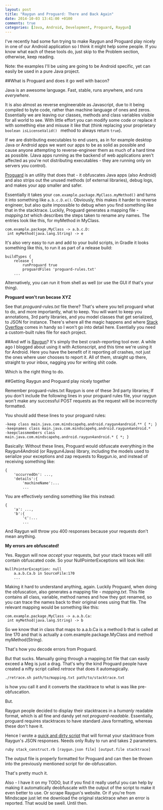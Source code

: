 ```yaml
---
layout: post
title: "Raygun and Proguard: There and Back Again"
date: 2014-10-03 13:41:00 +0100
comments: true
categories: [Java, Android, Development, Proguard, Raygun]
---
```

I've recently had some fun trying to make Raygun and Proguard play nicely in one of our Android application so I think it might help some people.
If you know what each of these tools do, just skip to the Problem section, otherwise, keep reading.

Note: the examples I'll be using are going to be Android specific, yet can easily be used in a pure Java project.

##What is Proguard and does it go well with bacon?

Java is an awesome language. Fast, stable, runs anywhere, and runs *everywhere*.

It is also almost as reverse engineerable as Javascript, due to it being compiled to byte code, rather than machine language of ones and zeros.
Essentially we are leaving our classes, methods and class variables visible for all world to see. With little effort you can modify some code or replace it with something else and misuse it like that  (think replacing your proprietary ```boolean isLicenseValid() ``` method to always return ```true```).

If we are distributing executables to end users, as in for example desktop Java or Android apps we want our apps to be as solid as possible and cause anyone attempting to reverse-engineer them as much of a hard time as possible. (Java apps running as the backend of web applications aren't affected as you're not distributing executables - they are running only on servers you control).

[Proguard](http://proguard.sourceforge.net/) is an utility that does that - it obfuscates Java apps (also Android) and also strips out the unused methods (of external libraries), debug logs, and makes your app smaller and safer.

Essentially it takes your ```com.example.package.MyClass.myMethod()``` and turns it into something like ```a.b.c.D.e()```.
Obviously, this makes it harder to reverse engineer, but also quite impossible to debug when you find something like that in the stacktrace.
Luckily, Proguard generates a mapping file - *mapping.txt* which describes the steps taken to rename any names. The entries look like this, for myMethod in MyClass.
```
com.example.package.MyClass -> a.b.c.D:
 int myMethod(java.lang.String) -> e
```

It's also very easy to run and add to your build scripts, in Gradle it looks something like this, to run it as part of a release build:
```
buildTypes {
    release {
        runProguard true
        proguardFiles 'proguard-rules.txt'
    ...
```
Alternatively, you can run it from shell as well (or use the GUI if that's your thing).

**Proguard won't run becase XYZ**

See that *proguard-rules.txt* file there? That's where you tell proguard what to do, and more importantly, what to keep.
You will want to keep you annotations, 3rd party libraries, and you model classes that get serialized, to JSON for instance. There's where all the magic happens and where [Stack Overflow](http://stackoverflow.com/search?q=proguard) comes in handy so I won't go into detail here. Esentially you need a custom-built rules file for each project.

##And wtf is [Raygun](http://raygun.io)?
It's simply the best crash-reporting tool ever. A while ago I blogged about using it with Actionscript, and this time we're using it for Android.
Here you have the benefit of it reporting *all* crashes, not just the ones where user chooses to report it. All of them, straight up there, straight to your inbox, nagging you for writing shit code.

Which is the right thing to do.

##Getting Raygun and Proguard play nicely together

Remember proguard-rules.txt Raygun is one of these 3rd party libraries; If you don't include the following lines in your proguard rules file, your raygun won't make any successful POST requests as the request will be incorrectly formatted.

You should add these lines to your proguard rules:
```
-keep class main.java.com.mindscapehq.android.raygun4android.** { *; }
-keepnames class main.java.com.mindscapehq.android.raygun4android.*
-keepclassmembers class main.java.com.mindscapehq.android.raygun4android.* { *; }
```

Basically: Without these lines, Proguard would obfuscate everything in the Raygun4Android (or Raygun4Java) library, including the models used to serialize your exceptions and zap requests to Raygun.io, and instead of receiving something like:

```
{
    'occurredOn': ...,
    'details':{
        'machineName':...
        ...
```
You are effectively sending something like this instead:
```
{
    'a': ...,
    'b':{
        'c':...
        ...
```
And Raygun will throw you 400 responses because your requests don't mean anything.

**My errors are obfuscated!**

Yes. Raygun will now *accept* your requests, but your stack traces will still contain obfuscated code.
So your NullPointerExceptions will look like:

```
NullPointerException: null
    a.a.b.Ca.b in SourceFile:170
    ...
```
Making it hard to understand anything, again.
Luckily Proguard, when doing the obfuscation, also generates a mapping file - *mapping.txt*. This file contains all class, variable, method names and how they got renamed, so you can trace the names back to their original ones using that file. The relevant mapping would be something like this:

```
com.example.package.MyClass -> a.a.b.Ca:
 int myMethod(java.lang.String) -> b
```
So we know that in class that maps to a.a.b.Ca is a method b that is called at line 170 and that is actually a com.example.package.MyClass and method myMethod(String).

That's how you decode errors from Proguard.

But that sucks. Manually going through a mapping.txt file that can easily exceed a Meg is just a drag. That's why the kind Proguard people have created a nifty script called *retrace* that does it automagically.

```
./retrace.sh path/to/mapping.txt path/to/stacktrace.txt
```
is how you call it and it converts the stacktrace to what is was like pre-obfuscation.

But.

Raygun people decided to display their stacktraces in a *humanly* readable format, which is all fine and dandy yet not *proguard-readable*. Essentially, proguard requires stacktraces to have standard Java formatting, whereas these don't have it.

Hence I wrote a [quick and dirty script](https://github.com/DigitalInnovation/raygun_proguard) that will format your stacktrace from Raygun's JSON responses. Needs only Ruby to run and takes 2 parameters.

```
ruby stack_construct.rb [raygun.json file] [output.file stacktrace]
```
The output file is properly formatted for Proguard and can then be thrown into the previously mentioned script for de-obfuscation.

That's pretty much it.

Also - I have it on my TODO, but if you find it really useful you can help by making it automatically deobfuscate with the output of the script to make it even better to use. Or scrape Raygun's website. Or if you're from Mindscape just let me download the original stacktrace when an error is reported. That would be swell. Until then.
